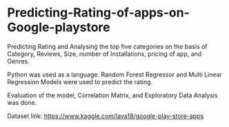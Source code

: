 # Predicting-Rating-of-apps-on-Google-playstore

Predicting Rating and Analysing the top five categories on the basis of Category, Reviews, Size, number of Installations, pricing of app, and Genres.

Python was used as a language. Random Forest Regressor and Multi Linear Regression Models were used to predict the rating.

Evaluation of the model, Correlation Matrix, and Exploratory Data Analysis was done.

Dataset link: https://www.kaggle.com/lava18/google-play-store-apps
